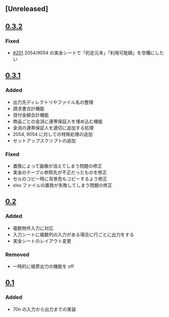 ## [Unreleased]

## [0.3.2](https://github.com/CLOUDs-Inc/ibnet_contract/releases/tag/0.3.2)

### Fixed

- [#201](../../issues/201) 2054/9054 の実金シートで「約定元本」「利用可能額」を空欄にしたい

## [0.3.1](https://github.com/CLOUDs-Inc/ibnet_contract/releases/tag/0.3.1)

### Added

- 出力先ディレクトリやファイル名の整理
- 請求書合計機能
- 貸付金額合計機能
- 商品ごとの金消に連帯保証人を埋め込む機能
- 金消の連帯保証人を適切に追加する処理
- 2054, 9054 に対しての特殊処理の追加
- セットアップスクリプトの追加

### Fixed

- 置換によって画像が消えてしまう問題の修正
- 実金のテーブル参照先が不正だったものを修正
- セルのコピー時に背景色もコピーするよう修正
- xlsx ファイルの置換が失敗してしまう問題の修正

## [0.2](https://github.com/CLOUDs-Inc/ibnet_contract/releases/tag/0.2)

### Added

- 複数物件入力に対応
- 入力シートに複数列の入力がある場合に行ごとに出力をする
- 実金シートのレイアウト変更

### Removed

- 一時的に帳票出力の機能を off

## [0.1](https://github.com/CLOUDs-Inc/ibnet_contract/releases/tag/0.1)

### Added

- 70n の入力から出力までの実装
